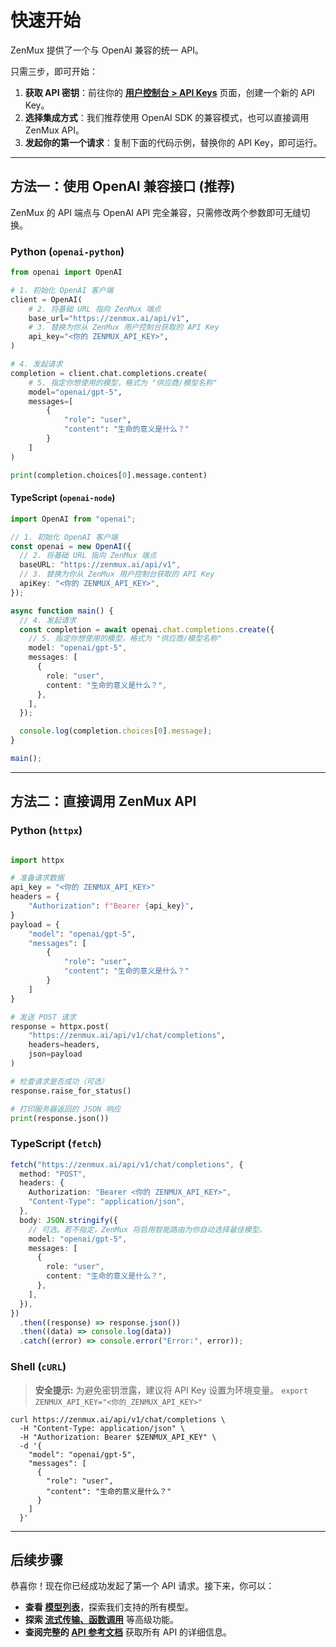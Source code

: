 # 快速开始

ZenMux 提供了一个与 OpenAI 兼容的统一 API。

只需三步，即可开始：

1. **获取 API 密钥**：前往你的 **[用户控制台 > API Keys](https://zenmux.ai/settings/keys)** 页面，创建一个新的 API Key。
2. **选择集成方式**：我们推荐使用 OpenAI SDK 的兼容模式，也可以直接调用 ZenMux API。
3. **发起你的第一个请求**：复制下面的代码示例，替换你的 API Key，即可运行。

---

## 方法一：使用 OpenAI 兼容接口 (推荐)

ZenMux 的 API 端点与 OpenAI API 完全兼容，只需修改两个参数即可无缝切换。

### **Python (`openai-python`)**

```python
from openai import OpenAI

# 1. 初始化 OpenAI 客户端
client = OpenAI(
    # 2. 将基础 URL 指向 ZenMux 端点
    base_url="https://zenmux.ai/api/v1",
    # 3. 替换为你从 ZenMux 用户控制台获取的 API Key
    api_key="<你的 ZENMUX_API_KEY>",
)

# 4. 发起请求
completion = client.chat.completions.create(
    # 5. 指定你想使用的模型，格式为 "供应商/模型名称"
    model="openai/gpt-5",
    messages=[
        {
            "role": "user",
            "content": "生命的意义是什么？"
        }
    ]
)

print(completion.choices[0].message.content)
```

#### **TypeScript (`openai-node`)**

```typescript
import OpenAI from "openai";

// 1. 初始化 OpenAI 客户端
const openai = new OpenAI({
  // 2. 将基础 URL 指向 ZenMux 端点
  baseURL: "https://zenmux.ai/api/v1",
  // 3. 替换为你从 ZenMux 用户控制台获取的 API Key
  apiKey: "<你的 ZENMUX_API_KEY>",
});

async function main() {
  // 4. 发起请求
  const completion = await openai.chat.completions.create({
    // 5. 指定你想使用的模型，格式为 "供应商/模型名称"
    model: "openai/gpt-5",
    messages: [
      {
        role: "user",
        content: "生命的意义是什么？",
      },
    ],
  });

  console.log(completion.choices[0].message);
}

main();
```

---

## 方法二：直接调用 ZenMux API

### **Python (`httpx`)**

```python

import httpx

# 准备请求数据
api_key = "<你的 ZENMUX_API_KEY>"
headers = {
    "Authorization": f"Bearer {api_key}",
}
payload = {
    "model": "openai/gpt-5",
    "messages": [
        {
            "role": "user",
            "content": "生命的意义是什么？"
        }
    ]
}

# 发送 POST 请求
response = httpx.post(
    "https://zenmux.ai/api/v1/chat/completions",
    headers=headers,
    json=payload
)

# 检查请求是否成功（可选）
response.raise_for_status()

# 打印服务器返回的 JSON 响应
print(response.json())

```

### **TypeScript (`fetch`)**

```typescript
fetch("https://zenmux.ai/api/v1/chat/completions", {
  method: "POST",
  headers: {
    Authorization: "Bearer <你的 ZENMUX_API_KEY>",
    "Content-Type": "application/json",
  },
  body: JSON.stringify({
    // 可选。若不指定，ZenMux 将启用智能路由为你自动选择最佳模型。
    model: "openai/gpt-5",
    messages: [
      {
        role: "user",
        content: "生命的意义是什么？",
      },
    ],
  }),
})
  .then((response) => response.json())
  .then((data) => console.log(data))
  .catch((error) => console.error("Error:", error));
```

### **Shell (`cURL`)**

> **安全提示:** 为避免密钥泄露，建议将 API Key 设置为环境变量。
> `export ZENMUX_API_KEY="<你的_ZENMUX_API_KEY>"`

```shell
curl https://zenmux.ai/api/v1/chat/completions \
  -H "Content-Type: application/json" \
  -H "Authorization: Bearer $ZENMUX_API_KEY" \
  -d '{
    "model": "openai/gpt-5",
    "messages": [
      {
        "role": "user",
        "content": "生命的意义是什么？"
      }
    ]
  }'
```

---

## 后续步骤

恭喜你！现在你已经成功发起了第一个 API 请求。接下来，你可以：

- **查看 [模型列表](https://zenmux.ai/docs/models)**，探索我们支持的所有模型。
- **探索 [流式传输、函数调用](https://zenmux.ai/docs/advanced)** 等高级功能。
- **查阅完整的 [API 参考文档](https://zenmux.ai/docs/api-reference)** 获取所有 API 的详细信息。
